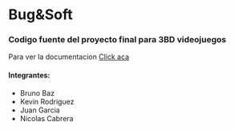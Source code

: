 # Bug&Soft

### Codigo fuente del proyecto final para 3BD videojuegos

Para ver la documentacion [Click aca](https://github.com/DrAsin/Bug_and_Soft/tree/master/Documentacion#readme)

#### Integrantes:
- Bruno Baz
- Kevin Rodriguez
- Juan Garcia
- Nicolas Cabrera
